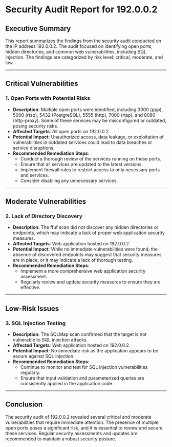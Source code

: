 # Security Audit Report for 192.0.0.2

## Executive Summary
This report summarizes the findings from the security audit conducted on the IP address 192.0.0.2. The audit focused on identifying open ports, hidden directories, and common web vulnerabilities, including SQL injection. The findings are categorized by risk level: critical, moderate, and low.

---

## Critical Vulnerabilities

### 1. Open Ports with Potential Risks
- **Description**: Multiple open ports were identified, including 3000 (ppp), 5000 (rtsp), 5432 (PostgreSQL), 5555 (http), 7000 (rtsp), and 8080 (http-proxy). Some of these services may be misconfigured or outdated, posing security risks.
- **Affected Targets**: All open ports on 192.0.0.2.
- **Potential Impact**: Unauthorized access, data leakage, or exploitation of vulnerabilities in outdated services could lead to data breaches or service disruptions.
- **Recommended Remediation Steps**:
  - Conduct a thorough review of the services running on these ports.
  - Ensure that all services are updated to the latest versions.
  - Implement firewall rules to restrict access to only necessary ports and services.
  - Consider disabling any unnecessary services.

---

## Moderate Vulnerabilities

### 2. Lack of Directory Discovery
- **Description**: The ffuf scan did not discover any hidden directories or endpoints, which may indicate a lack of proper web application security measures.
- **Affected Targets**: Web application hosted on 192.0.0.2.
- **Potential Impact**: While no immediate vulnerabilities were found, the absence of discovered endpoints may suggest that security measures are in place, or it may indicate a lack of thorough testing.
- **Recommended Remediation Steps**:
  - Implement a more comprehensive web application security assessment.
  - Regularly review and update security measures to ensure they are effective.

---

## Low-Risk Issues

### 3. SQL Injection Testing
- **Description**: The SQLMap scan confirmed that the target is not vulnerable to SQL injection attacks.
- **Affected Targets**: Web application hosted on 192.0.0.2.
- **Potential Impact**: No immediate risk as the application appears to be secure against SQL injection.
- **Recommended Remediation Steps**:
  - Continue to monitor and test for SQL injection vulnerabilities regularly.
  - Ensure that input validation and parameterized queries are consistently applied in the application code.

---

## Conclusion
The security audit of 192.0.0.2 revealed several critical and moderate vulnerabilities that require immediate attention. The presence of multiple open ports poses a significant risk, and it is essential to review and secure these services. Regular security assessments and updates are recommended to maintain a robust security posture.